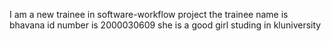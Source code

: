 I am a new trainee in software-workflow project
the trainee name is bhavana
id number is 2000030609
she is a good girl studing in kluniversity
